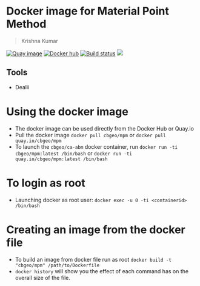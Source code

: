 # Docker image for Material Point Method
> Krishna Kumar

[![Quay image](https://img.shields.io/badge/quay--image-cbgeo--mpm-ff69b4.svg)](https://quay.io/repository/cbgeo/mpm)
[![Docker hub](https://img.shields.io/badge/docker--hub-cbgeo--mpm-ff69b4.svg)](https://hub.docker.com/r/cbgeo/mpm)
[![Build status](https://api.travis-ci.org/cb-geo/mpm-container.svg)](https://travis-ci.org/cb-geo/mpm-container)
[![](https://images.microbadger.com/badges/image/cbgeo/mpm.svg)](http://microbadger.com/images/cbgeo/mpm)

## Tools
* Dealii

# Using the docker image
* The docker image can be used directly from the Docker Hub or Quay.io
* Pull the docker image `docker pull cbgeo/mpm` or `docker pull quay.io/cbgeo/mpm`
* To launch the `cbgeo/ca-abm`  docker container, run `docker run -ti cbgeo/mpm:latest /bin/bash` or `docker run -ti quay.io/cbgeo/mpm:latest /bin/bash`

# To login as root
* Launching docker as root user: `docker exec -u 0 -ti <containerid> /bin/bash`

# Creating an image from the docker file
* To build an image from docker file run as root `docker build -t "cbgeo/mpm" /path/to/Dockerfile`
* `docker history` will show you the effect of each command has on the overall size of the file.
